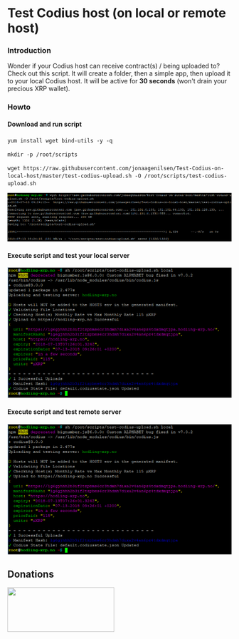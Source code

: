 # Test Codius host (on local or remote host)

### Introduction
Wonder if your Codius host can receive contract(s) / being uploaded to? Check out this script. It will create a folder, then a simple app, then upload it to your local Codius host. It will be active for **30 seconds** (won't drain your precious XRP wallet).

### Howto

#### Download and run script
`yum install wget bind-utils -y -q`

`mkdir -p /root/scripts`

`wget https://raw.githubusercontent.com/jonaagenilsen/Test-Codius-on-local-host/master/test-codius-upload.sh -O /root/scripts/test-codius-upload.sh`

![screen](https://github.com/jonaagenilsen/Test-Codius-on-local-host/blob/master/fetch_test-codius-upload.sh.png)

#### Execute script and test your local server
![screen](https://github.com/jonaagenilsen/Test-Codius-on-local-host/blob/master/test_local.png)

#### Execute script and test remote server
![screen](https://github.com/jonaagenilsen/Test-Codius-on-local-host/blob/master/test_local.png)

## Donations
[<img src="https://xrptipbot.nodum.io/static/tipbot%20card-min.png" data-canonical-src="https://www.xrptipbot.com/stats/user/account:jonaagenilsen/network:twitter/" width="240" height="100" />
](https://www.xrptipbot.com/stats/user/account:jonaagenilsen/network:twitter/)

